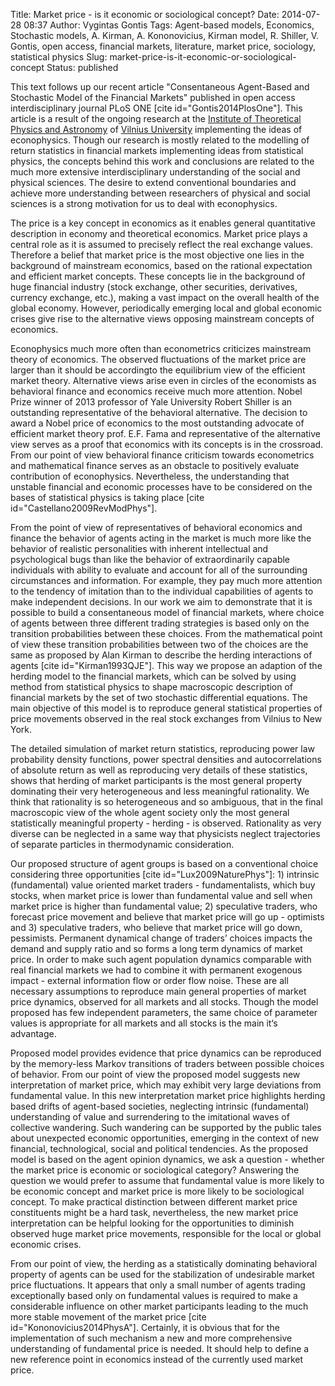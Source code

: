 Title: Market price - is it economic or sociological concept?
Date: 2014-07-28 08:37
Author: Vygintas Gontis
Tags: Agent-based models, Economics, Stochastic models, A. Kirman, A. Kononovicius, Kirman model, R. Shiller, V. Gontis, open access, financial markets, literature, market price, sociology, statistical physics
Slug: market-price-is-it-economic-or-sociological-concept
Status: published

This text follows up our recent article
"Consentaneous Agent-Based and Stochastic Model of the Financial
Markets" published in open access interdisciplinary journal PLoS ONE
\[cite id="Gontis2014PlosOne"\]. This article is a result of the ongoing
research at the [Institute of Theoretical Physics and
Astronomy](http://www.tfai.vu.lt/) of [Vilnius
University](http://www.vu.lt) implementing the ideas of econophysics.
Though our research is mostly related to the modelling of return
statistics in financial markets implementing ideas from statistical
physics, the concepts behind this work and conclusions are related to
the much more extensive interdisciplinary understanding of the social
and physical sciences. The desire to extend conventional boundaries and
achieve more understanding between researchers of physical and social
sciences is a strong motivation for us to deal with
econophysics.<!--more-->

The price is a key concept in economics as it enables general
quantitative description in economy and theoretical economics. Market
price plays a central role as it is assumed to precisely reflect the
real exchange values. Therefore a belief that market price is the most
objective one lies in the background of mainstream economics, based on
the rational expectation and efficient market concepts. These concepts
lie in the background of huge financial industry (stock exchange, other
securities, derivatives, currency exchange, etc.), making a vast impact
on the overall health of the global economy. However, periodically
emerging local and global economic crises give rise to the alternative
views opposing mainstream concepts of economics.

Econophysics much more often than econometrics criticizes mainstream
theory of economics. The observed fluctuations of the market price are
larger than it should be accordingto the equilibrium view of the
efficient market theory. Alternative views arise even in circles of the
economists as behavioral finance and economics receive much more
attention. Nobel Prize winner of 2013 professor of Yale University
Robert Shiller is an outstanding representative of the behavioral
alternative. The decision to award a Nobel price of economics to the
most outstanding advocate of efficient market theory prof. E.F. Fama and
representative of the alternative view serves as a proof that economics
with its concepts is in the crossroad. From our point of view behavioral
finance criticism towards econometrics and mathematical finance serves
as an obstacle to positively evaluate contribution of econophysics.
Nevertheless, the understanding that unstable financial and economic
processes have to be considered on the bases of statistical physics is
taking place \[cite id="Castellano2009RevModPhys"\].

From the point of view of representatives of behavioral economics and
finance the behavior of agents acting in the market is much more like
the behavior of realistic personalities with inherent intellectual and
psychological bugs than like the behavior of extraordinarily capable
individuals with ability to evaluate and account for all of the
surrounding circumstances and information. For example, they pay much
more attention to the tendency of imitation than to the individual
capabilities of agents to make independent decisions. In our work we aim
to demonstrate that it is possible to build a consentaneous model of
financial markets, where choice of agents between three different
trading strategies is based only on the transition probabilities between
these choices. From the mathematical point of view these transition
probabilities between two of the choices are the same as proposed by
Alan Kirman to describe the herding interactions of agents \[cite
id="Kirman1993QJE"\]. This way we propose an adaption of the herding
model to the financial markets, which can be solved by using method from
statistical physics to shape macroscopic description of financial
markets by the set of two stochastic differential equations. The main
objective of this model is to reproduce general statistical properties
of price movements observed in the real stock exchanges from Vilnius to
New York.

The detailed simulation of market return statistics, reproducing power
law probability density functions, power spectral densities and
autocorrelations of absolute return as well as reproducing very details
of these statistics, shows that herding of market participants is the
most general property dominating their very heterogeneous and less
meaningful rationality. We think that rationality is so heterogeneous
and so ambiguous, that in the final macroscopic view of the whole agent
society only the most general statistically meaningful property -
herding - is observed. Rationality as very diverse can be neglected in a
same way that physicists neglect trajectories of separate particles in
thermodynamic consideration.

Our proposed structure of agent groups is based on a conventional choice
considering three opportunities \[cite id="Lux2009NaturePhys"\]: 1)
intrinsic (fundamental) value oriented market traders - fundamentalists,
which buy stocks, when market price is lower than fundamental value and
sell when market price is higher than fundamental value; 2) speculative
traders, who forecast price movement and believe that market price will
go up - optimists and 3) speculative traders, who believe that market
price will go down, pessimists. Permanent dynamical change of traders’
choices impacts the demand and supply ratio and so forms a long term
dynamics of market price. In order to make such agent population
dynamics comparable with real financial markets we had to combine it
with permanent exogenous impact - external information flow or order
flow noise. These are all necessary assumptions to reproduce main
general properties of market price dynamics, observed for all markets
and all stocks. Though the model proposed has few independent
parameters, the same choice of parameter values is appropriate for all
markets and all stocks is the main it‘s advantage.

Proposed model provides evidence that price dynamics can be reproduced
by the memory-less Markov transitions of traders between possible
choices of behavior. From our point of view the proposed model suggests
new interpretation of market price, which may exhibit very large
deviations from fundamental value. In this new interpretation market
price highlights herding based drifts of agent-based societies,
neglecting intrinsic (fundamental) understanding of value and
surrendering to the imitational waves of collective wandering. Such
wandering can be supported by the public tales about unexpected economic
opportunities, emerging in the context of new financial, technological,
social and political tendencies. As the proposed model is based on the
agent opinion dynamics, we ask a question - whether the market price is
economic or sociological category? Answering the question we would
prefer to assume that fundamental value is more likely to be economic
concept and market price is more likely to be sociological concept. To
make practical distinction between different market price constituents
might be a hard task, nevertheless, the new market price interpretation
can be helpful looking for the opportunities to diminish observed huge
market price movements, responsible for the local or global economic
crises.

From our point of view, the herding as a statistically dominating
behavioral property of agents can be used for the stabilization of
undesirable market price fluctuations. It appears that only a small
number of agents trading exceptionally based only on fundamental values
is required to make a considerable influence on other market
participants leading to the much more stable movement of the market
price \[cite id="Kononovicius2014PhysA"\]. Certainly, it is obvious that
for the implementation of such mechanism a new and more comprehensive
understanding of fundamental price is needed. It should help to define a
new reference point in economics instead of the currently used market
price.
